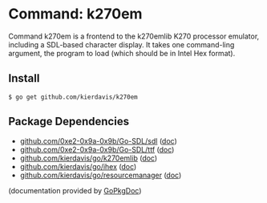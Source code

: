 Command: k270em
===============

Command k270em is a frontend to the k270emlib K270 processor emulator, including a SDL-based
character display. It takes one command-ling argument, the program to load (which should be in
Intel Hex format).


Install
-------

    $ go get github.com/kierdavis/k270em

Package Dependencies
--------------------

* [github.com/0xe2-0x9a-0x9b/Go-SDL/sdl](https://github.com/0xe2-0x9a-0x9b/Go-SDL/tree/master/sdl) ([doc](http://gopkgdoc.appspot.com/pkg/github.com/0xe2-0x9a-0x9b/Go-SDL/sdl))
* [github.com/0xe2-0x9a-0x9b/Go-SDL/ttf](https://github.com/0xe2-0x9a-0x9b/Go-SDL/tree/master/ttf) ([doc](http://gopkgdoc.appspot.com/pkg/github.com/0xe2-0x9a-0x9b/Go-SDL/ttf))
* [github.com/kierdavis/go/k270emlib](https://github.com/kierdavis/go/tree/master/k270emlib) ([doc](http://gopkgdoc.appspot.com/pkg/github.com/kierdavis/go/k270emlib))
* [github.com/kierdavis/go/ihex](https://github.com/kierdavis/go/tree/master/ihex) ([doc](http://gopkgdoc.appspot.com/pkg/github.com/kierdavis/go/ihex))
* [github.com/kierdavis/go/resourcemanager](https://github.com/kierdavis/go/tree/master/resourcemanager) ([doc](http://gopkgdoc.appspot.com/pkg/github.com/kierdavis/go/resourcemanager))

(documentation provided by [GoPkgDoc](http://gopkgdoc.appspot.com/index))

